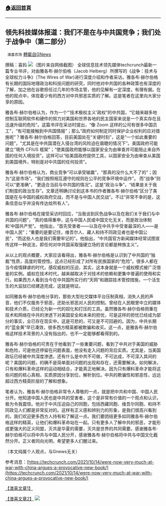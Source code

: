 ###  [:house:返回首頁](https://github.com/ourhimalayas/txt)
---


## 领先科技媒体报道：我们不是在与中共国竞争；我们处于战争中（第二部分）
` 澳喜农场` [轉載自GNews](https://gnews.org/zh-hans/1598653/)

撰稿：喜妈
![](https://assets.gnews.org/wp-content/uploads/2021/10/172.jpg)（图片来自网络截图）
全球信息技术领先媒体techcrunch最新一篇专业书评，对由雅各布·赫尔伯格（Jacob Helberg）所撰写的《战争：技术与全球权力斗争》（The Wires of War)进行深度介绍和作者采访。雅各布·赫尔伯格有长期的国际地理政治和科技问题的研究，同时他对中共国的各种政策也有深度的了解，加之他在谷歌担任过几年的市场主管，他的见解有一定深度，有理有据。在他的观点中，体现着少有的西方对中共邪恶实质的了解。这是笔者在这里向大家分享的原因。

雅各布·赫尔伯格认为，作为一个“‘技术极权主义’政权”的中共国，“它越来越多地控制互联网软件和硬件的努力对美国和世界各地的民主国家来说是一个真实存在且迅速升级的危险”。这篇书评在采访时提出，“像 Zoom 这样的公司有很多中国员工”，“有可能接触到中共国情​​报”；那么“政府如何制定同时保护企业权利的应对措施呢”？雅各布·赫尔伯格回答，目前美国处在“关键时刻”，这是“一个如此重要的问题”，“尤其是在中共国潜在入侵台湾的风险迫在眉睫的情况下”。美国政府可能建立“境外 CFIUS 框架”；“使美国政府能够以国家安全为由审查并可能阻止来自外国的任何入境投资”。这样可以“给美国政府提供工具，以国家安全为由审查从美国到美国境外，特别是对中共国的任何投资”。

雅各布·赫尔伯格认为，商业竞争“可以承受输赢”，“那真的没什么大不了的”；因为“这是市场”。“我们按照相互遵守的规则在公平的竞争环境中运作”。 而“战争”则可以“更准确”，“更适合当前与中共国的情况”。这是“政治斗争”，“结果是关于我们制度的政治生存”。文章还明确讨论到这本书的作者雅各布·赫尔伯格“区分了美国是在与中国的威权政府交战，而不是与中国人民交战”。不过“非常不幸的是，这条信息似乎并没有传达给所有人”。

雅各布·赫尔伯格在接受采访时回应，“当我谈到灰色战争以及在我们关于我们与中共国的问题”，“真的值得重申，这与中国人民或中国文化无关，而是政治体制和‘中国共产党”。 他指出，“首先受害者——以及在中共手中受害最深的人——是中国人民”；“重要的是要记住，维吾尔人、藏人和持不同政见者也是中国公民”，“而这些人也是我们需要牢记的”。他指出，“中共国官方新闻媒体经常试图宣传这样一种说法，即任何对中共国采取强硬立场的言论都是种族主义”。

从以上的观点概要，大家应该看得出，雅各布·赫尔伯格是认识到了中共国的“独裁”性质，高度的管控性。这点已经形成了对所有民族国家的“危险”。很多人都在当今疫情肆虐的时代，感叹威权的压迫，其实，这本身就是一个威权模式被广泛借鉴的实例。威权在技术时代，越来越取决于对技术的依赖和更集中普遍的使用和实行。如果西方人看到当今在中共国所实行的“天网”和跟踪技术管控措施，一个活生生的大监狱已经建造完成，这就是明证。

如同雅各布·赫尔伯格分享的，那些大型社交媒体平台压制真相，消失人民的声音，他们不仅服务于邪恶，还助长邪恶对人民的控制。曾经在人民眼里中立的媒体和技术介质，已经沦为新一代的奴化和打压的工具。虽然雅各布·赫尔伯格侧重在技术和网络在中共的渗透下对美国安全和未来的担忧，可是这样的担忧已经成为部分的事实，业已存在现实中。这是可悲的，可又是不可回避的。因为，中共长期的“蓝金黄”早已凑效，很多西方精英都被欺骗和收买。这一点，是雅各布·赫尔伯格这样技术背景的人没有指出的，也不一定能够都看得到的。

雅各布·赫尔伯格的可贵在于他看到了一些重要问题，看到了中共对于美国的威胁和危险，可是他还停留在问题表面，他没有走入问题的背后实质。尤其是，当美国政坛已经被中共深度渗透，还有什么是中共不可做，不可达成，不可深入其间的呢？美国的问题，的确不是简单面对问题的出现和存在，还需要解决。如何解决，只有和爆料革命这样的运动相结合，才能真正地解决。因为只有爆料革命才能将这些问题的核心真相，实质原因分享到位，解析到位。中共的欺骗性和邪恶性，远远超过西方精英阶层的了解和想象。

笔者认为，雅各布·赫尔伯格非常令人尊敬的一点，就是把中共和中国、中国人民分开。他知道中国人民也是中共的受害者，这个是非常有价值的一个观点和认识，极为令我震惊。他对于中共压迫自己的同胞，包括西藏同胞、维吾尔同胞、和持不同政见人们都是非常反对的。这样有正义感和辨别力的形象，是我们很高兴看到的。我们欢迎更多西方人持有和了解这一点。我们要团结更多如同雅各布·赫尔伯格这样的精英，让他们和爆料革命站在一起。只有更多人了解中共的邪恶，才能形成更强大的正义同盟，灭共是华夏的需要，灭共是世界的共同需要。感谢雅各布·赫尔伯格可以将中共与中国人民分开，感谢雅各布·赫尔伯格将中共与中国文化截然分开。正义者同向光明，希望更多人们醒过来。

（本文纯属个人观点，与Gnews无关）

参考消息：[https://techcrunch.com/2021/10/14/were-now-very-much-at-war-with-china-argues-a-provocative-new-book/](https://techcrunch.com/2021/10/14/were-now-very-much-at-war-with-china-argues-a-provocative-new-book/)

[【澳喜文章1】](https://gnews.org/zh-hans/author/aujenny/)

[【澳喜文章2】](https://gnews.org/zh-hans/author/himalaya-australia/)
![](https://assets.gnews.org/wp-content/uploads/2021/10/澳喜图标2-1.jpg)
